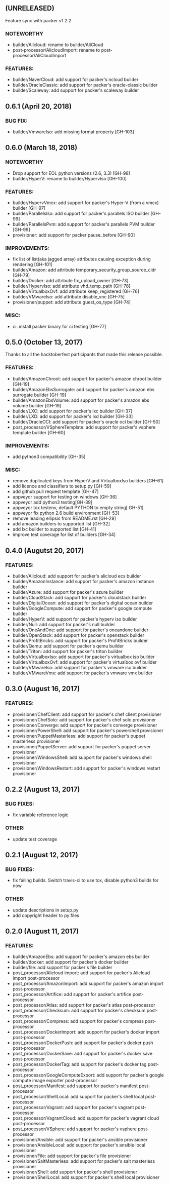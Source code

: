 
## (UNRELEASED)

Feature sync with packer v1.2.2

### NOTEWORTHY
* builder/Alicloud: rename to builder/AliCloud
* post-processor/AlicloudImport: rename to post-processor/AliCloudImport

### FEATURES:
* builder/NaverCloud: add support for packer's ncloud builder
* builder/OracleClassic: add support for packer's oracle-classic builder
* builder/Scaleway: add support for packer's scaleway builder



## 0.6.1 (April 20, 2018)

### BUG FIX:
* builder/VmwareIso: add missing format property [GH-103]



## 0.6.0 (March 18, 2018)

### NOTEWORTHY
* Drop support for EOL python versions (2.6, 3.3) [GH-98]
* builder/HyperV: rename to builder/HypervIso [GH-100]

### FEATURES:
* builder/HypervVmcx: add support for packer's Hyper-V (from a vmcx) builder [GH-97]
* builder/ParallelsIso: add support for packer's parallels ISO builder [GH-99]
* builder/ParallelsPvm: add support for packer's parallels PVM builder [GH-99]
* provisioner: add support for packer pause_before [GH-90]

### IMPROVEMENTS:
* fix list of list(aka jagged array) attributes causing exception during rendering [GH-101]
* builder/Amazon: add attribute temporary_security_group_source_cidr [GH-79]
* builder/Docker: add attribute fix_upload_owner [GH-73]
* builder/HypervIso: add attribute vhd_temp_path [GH-78]
* builder/VirtualboxOvf: add attribute keep_registered [GH-76]
* builder/VMwareIso: add attribute disable_vnc [GH-75]
* provisioner/puppet: add attribute guest_os_type [GH-74]

### MISC:

* ci: install packer binary for ci testing [GH-77]



## 0.5.0 (October 13, 2017)
Thanks to all the hacktoberfest participants that made this release possible.


### FEATURES:
* builder/AmazonChroot: add support for packer's amazon chroot builder [GH-19]
* builder/AmazonEbsSurrogate: add support for packer's amazon ebs surrogate builder [GH-19]
* builder/AmazonEbsVolume: add support for packer's amazon ebs volume builder [GH-19]
* builder/LXC: add support for packer's lxc builder [GH-37]
* builder/LXD: add support for packer's lxd builder [GH-33]
* builder/OracleOCI: add support for packer's oracle oci builder [GH-50]
* post_processor/VSphereTemplate: add support for packer's vsphere template builder [GH-60]

### IMPROVEMENTS:
* add python3 compatibility [GH-35]

### MISC:
* remove duplicated keys from HyperV and VirtualboxIso builders [GH-61]
* add licence and classifiers to setup.py [GH-59]
* add github pull request template [GH-47]
* appveyor support for testing on windows [GH-36]
* appveyor add python3 testing[GH-39]
* appveyor tox testenv, default PYTHON to empty string[ GH-51]
* appveyor fix python 2.6 build environment [GH-53]
* remove leading ellipsis from README.rst [GH-29]
* add amazon builders to supported list [GH-32]
* add lxc builder to supported list [GH-41]
* improve test coverage for list of builders [GH-34]



## 0.4.0 (Augutst 20, 2017)

### FEATURES:
* builder/Alicloud: add support for packer's alicloud ecs builder
* builder/AmazonInstance: add support for packer's amazon instance builder
* builder/Azure: add support for packer's azure builder
* builder/CloudStack: add support for packer's cloudstack builder
* builder/DigitalOcean: add support for packer's digital ocean builder
* builder/GoogleCompute: add support for packer's google compute builder
* builder/HyperV: add support for packer's hyperv iso builder
* builder/Null: add support for packer's null builder
* builder/OneAndOne: add support for packer's oneandone builder
* builder/OpenStack: add support for packer's openstack builder
* builder/ProfitBricks: add support for packer's ProfitBricks builder
* builder/Qemu: add support for packer's qemu builder
* builder/Triton: add support for packer's triton builder
* builder/VirtualboxIso: add support for packer's virtualbox iso builder
* builder/VirtualboxOvf: add support for packer's virtualbox ovf builder
* builder/VMwareIso: add support for packer's vmware iso builder
* builder/VMwareVmx: add support for packer's vmware vmx builder



## 0.3.0 (August 16, 2017)

### FEATURES:
* provisioner/ChefClient: add support for packer's chef client provisioner
* provisioner/ChefSolo: add support for packer's chef solo provisioner
* provisioner/Converge: add support for packer's converge provisioner
* provisioner/PowerShell: add support for packer's powershell provisioner
* provisioner/PuppetMasterless: add support for packer's puppet masterless provisioner
* provisioner/PuppetServer: add support for packer's puppet server provisioner
* provisioner/WindowsShell: add support for packer's windows shell provisioner
* provisioner/WindowsRestart: add support for packer's windows restart provisioner



## 0.2.2 (August 13, 2017)

### BUG FIXES:
* fix variable reference logic

### OTHER:
* update test coverage



## 0.2.1 (August 12, 2017)

### BUG FIXES:
* fix failing builds. Switch travis-ci to use tox, disable python3 builds for now

### OTHER:
* update descriptions in setup.py
* add copyright header to py files



## 0.2.0 (August 11, 2017)

### FEATURES:
* builder/AmazonEbs: add support for packer's amazon ebs builder
* builder/docker: add support for packer's docker builder
* builder/file: add support for packer's file builder
* post_processor/Alicloud import: add support for packer's Alicloud import post-processor
* post_processor/AmazonImport: add support for packer's amazon import post-processor
* post_processor/Artifice: add support for packer's artifice post-processor
* post_processor/Atlas: add support for packer's atlas post-processor
* post_processor/Checksum: add support for packer's checksum post-processor
* post_processor/Compress: add support for packer's compress post-processor
* post_processor/DockerImport: add support for packer's docker import post-processor
* post_processor/DockerPush: add support for packer's docker push post-processor
* post_processor/DockerSave: add support for packer's docker save post-processor
* post_processor/DockerTag: add support for packer's docker tag post-processor
* post_processor/GoogleComputeExport: add support for packer's google compute image exporter post-processor
* post_processor/Manifest: add support for packer's manifest post-processor
* post_processor/ShellLocal: add support for packer's shell local post-processor
* post_processor/Vagrant: add support for packer's vagrant post-processor
* post_processor/VagrantCloud: add support for packer's vagrant cloud post-processor
* post_processor/VSphere: add support for packer's vsphere post-processor
* provisioner/Ansible: add support for packer's ansible provisioner
* provisioner/AnsibleLocal: add support for packer's ansible local provisioner
* provisioner/File: add support for packer's file provisioner
* provisioner/SaltMasterless: add support for packer's salt masterless provisioner
* provisioner/Shell: add support for packer's shell provisioner
* provisioner/ShellLocal: add support for packer's shell local provisioner
